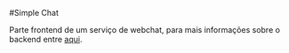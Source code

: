 #Simple Chat

Parte frontend de um serviço de webchat, para mais informações sobre o backend entre [aqui](https://github.com/schmoellerIuri/APISimpleChat).
